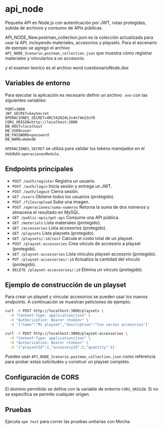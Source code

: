 # api_node
Pequeña API en Node.js con autenticación por JWT, rutas protegidas,
subida de archivos y consumo de APIs públicas.

API_NODE_New.postman_collection.json es la colección actualizada para usar la API, incluyendo materiales, accesorios y playsets. Para el escenario de ejemplo se agregó el archivo `API_NODE_Scenario.postman_collection.json` que muestra cómo registrar materiales y vincularlos a un accesorio.

y el examen teorico es el archivo word cuestionarioNode.dox

## Variables de entorno

Para ejecutar la aplicación es necesario definir un archivo `.env` con las
siguientes variables:

```
PORT=3000
JWT_SECRET=keySecret
OPERACIONES_SECRET=4RC542024L3v4n74m13n70
CORS_ORIGIN=http://localhost:3000
DB_HOST=localhost
DB_USER=user
DB_PASSWORD=password
DB_NAME=demodb
```

`OPERACIONES_SECRET` se utiliza para validar los tokens manejados en el módulo
`operacionesModule`.

## Endpoints principales

- `POST /auth/register` Registra un usuario.
- `POST /auth/login` Inicia sesión y entrega un JWT.
- `POST /auth/logout` Cierra sesión.
- `GET /users` Obtiene todos los usuarios (protegido).
- `POST /files/upload` Sube una imagen.
- `POST /operaciones/suma-numeros` Retorna la suma de dos números y almacena el resultado en MySQL.
- `GET /public-apis/get-api` Consume una API pública.
- `GET /materials` Lista materiales (protegido).
- `GET /accessories` Lista accesorios (protegido).
- `GET /playsets` Lista playsets (protegido).
- `GET /playsets/:id/cost` Calcula el costo total de un playset.
- `POST /playset-accessories` Crea vínculo de accesorio a playset (protegido).
- `GET /playset-accessories` Lista vínculos playset-accesorio (protegido).
- `PUT /playset-accessories/:id` Actualiza la cantidad del vínculo (protegido).
- `DELETE /playset-accessories/:id` Elimina un vínculo (protegido).

## Ejemplo de construcción de un playset

Para crear un playset y vincular accesorios se pueden usar los nuevos endpoints.
A continuación se muestran peticiones de ejemplo:

```bash
curl -X POST http://localhost:3000/playsets \
  -H "Content-Type: application/json" \
  -H "Authorization: Bearer <token>" \
  -d '{"name":"Mi playset","description":"Con varios accesorios"}'
```

```bash
curl -X POST http://localhost:3000/playset-accessories \
  -H "Content-Type: application/json" \
  -H "Authorization: Bearer <token>" \
  -d '{"playsetId":1,"accessoryId":2,"quantity":1}'
```

Puedes usar `API_NODE_Scenario.postman_collection.json` como referencia para
probar estas solicitudes y construir un playset completo.

## Configuración de CORS

El dominio permitido se define con la variable de entorno `CORS_ORIGIN`. Si no se
especifica se permite cualquier origen.

## Pruebas

Ejecuta `npm test` para correr las pruebas unitarias con Mocha.
